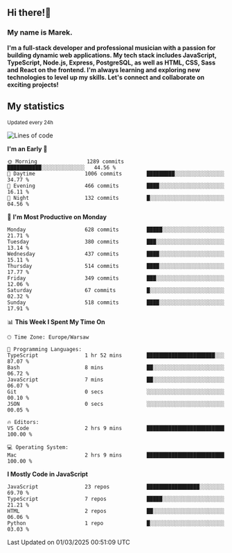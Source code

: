 ## Hi there!👋 ##
### My name is Marek. ###

**I'm a full-stack developer and professional musician with a passion for building dynamic web applications. My tech stack includes JavaScript, TypeScript, Node.js, Express, PostgreSQL, as well as HTML, CSS, Sass and React on the frontend. I'm always learning and exploring new technologies to level up my skills. Let's connect and collaborate on exciting projects!**

## My statistics ##
<sub>Updated every 24h</sub>
<!--START_SECTION:waka-->
![Lines of code](https://img.shields.io/badge/From%20Hello%20World%20I%27ve%20Written-170.8%20thousand%20lines%20of%20code-blue)

**I'm an Early 🐤** 

```text
🌞 Morning                1289 commits        ███████████░░░░░░░░░░░░░░   44.56 % 
🌆 Daytime                1006 commits        █████████░░░░░░░░░░░░░░░░   34.77 % 
🌃 Evening                466 commits         ████░░░░░░░░░░░░░░░░░░░░░   16.11 % 
🌙 Night                  132 commits         █░░░░░░░░░░░░░░░░░░░░░░░░   04.56 % 
```
📅 **I'm Most Productive on Monday** 

```text
Monday                   628 commits         █████░░░░░░░░░░░░░░░░░░░░   21.71 % 
Tuesday                  380 commits         ███░░░░░░░░░░░░░░░░░░░░░░   13.14 % 
Wednesday                437 commits         ████░░░░░░░░░░░░░░░░░░░░░   15.11 % 
Thursday                 514 commits         ████░░░░░░░░░░░░░░░░░░░░░   17.77 % 
Friday                   349 commits         ███░░░░░░░░░░░░░░░░░░░░░░   12.06 % 
Saturday                 67 commits          █░░░░░░░░░░░░░░░░░░░░░░░░   02.32 % 
Sunday                   518 commits         ████░░░░░░░░░░░░░░░░░░░░░   17.91 % 
```


📊 **This Week I Spent My Time On** 

```text
🕑︎ Time Zone: Europe/Warsaw

💬 Programming Languages: 
TypeScript               1 hr 52 mins        ██████████████████████░░░   87.07 % 
Bash                     8 mins              ██░░░░░░░░░░░░░░░░░░░░░░░   06.72 % 
JavaScript               7 mins              ██░░░░░░░░░░░░░░░░░░░░░░░   06.07 % 
Git                      0 secs              ░░░░░░░░░░░░░░░░░░░░░░░░░   00.10 % 
JSON                     0 secs              ░░░░░░░░░░░░░░░░░░░░░░░░░   00.05 % 

🔥 Editors: 
VS Code                  2 hrs 9 mins        █████████████████████████   100.00 % 

💻 Operating System: 
Mac                      2 hrs 9 mins        █████████████████████████   100.00 % 
```

**I Mostly Code in JavaScript** 

```text
JavaScript               23 repos            █████████████████░░░░░░░░   69.70 % 
TypeScript               7 repos             █████░░░░░░░░░░░░░░░░░░░░   21.21 % 
HTML                     2 repos             ██░░░░░░░░░░░░░░░░░░░░░░░   06.06 % 
Python                   1 repo              █░░░░░░░░░░░░░░░░░░░░░░░░   03.03 % 
```




 Last Updated on 01/03/2025 00:51:09 UTC
<!--END_SECTION:waka-->

<!--
**MarekSax/MarekSax** is a ✨ _special_ ✨ repository because its `README.md` (this file) appears on your GitHub profile.

Here are some ideas to get you started:

- 🔭 I’m currently working on ...
- 🌱 I’m currently learning ...
- 👯 I’m looking to collaborate on ...
- 🤔 I’m looking for help with ...
- 💬 Ask me about ...
- 📫 How to reach me: ...
- 😄 Pronouns: ...
- ⚡ Fun fact: ...
-->
